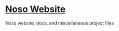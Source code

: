 # [Noso Website](https://https://nosocoin.com-/) 
Noso website, docs, and miscellaneous project files

